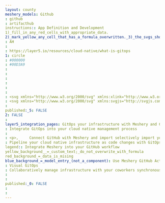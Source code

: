 ```yaml
---
layout: county 
meshery_models: Github
: github
: artifacthub
instructions:: App Definition and Development
1)_fill_in_any_red_cells_with_appropriate_data.
2)_mark_yellow_any_cell_that_has_a_formula_overwritten._3)_the_svgs_shouldn't_have_xml_header_they_are_added_programmatically_through_workflows: Source Version Control
: AH
: 
: https://layer5.io/resources/cloud-native/what-is-gitops
1: circle
: #000000
: #00D3A9
: 
: 
: 
: 
: 
: 
: <svg xmlns="http://www.w3.org/2000/svg" xmlns:xlink="http://www.w3.org/1999/xlink" id="Layer_1" x="0" y="0" version="1.1" viewBox="0 0 274.1 267.3" xml:space="preserve" style="enable-background:new 0 0 274.1 267.3"><path d="M137.1,0C61.4,0,0,61.3,0,136.9C0,196,37.8,248.4,93.8,267c6.8,1.3,9.3-3,9.3-6.6c0-3.3-0.1-11.9-0.2-23.3	c-38.1,8.3-46.1-18.4-46.1-18.4c-6.2-15.8-15.2-20-15.2-20c-12.4-8.5,0.9-8.3,0.9-8.3c13.7,1,21,14.1,21,14.1	c12.2,20.9,32.1,14.9,39.9,11.4c1.2-8.9,4.8-14.9,8.7-18.3c-30.4-3.5-62.4-15.2-62.4-67.7c-0.2-13.6,4.8-26.8,14.1-36.8	c-1.4-3.5-6.1-17.4,1.3-36.3c0,0,11.5-3.7,37.7,14c11.2-3.1,22.7-4.6,34.3-4.6c11.6,0.1,23.1,1.6,34.3,4.6	c26.2-17.7,37.6-14,37.6-14c7.5,18.9,2.8,32.8,1.4,36.3c9.3,10,14.3,23.2,14.1,36.8c0,52.6-32,64.2-62.5,67.6	c4.9,4.2,9.3,12.6,9.3,25.4c0,18.3-0.2,33.1-0.2,37.6c0,3.7,2.5,7.9,9.4,6.6c71.8-24,110.5-101.7,86.5-173.5	C248.3,37.7,196,0,137.1,0L137.1,0z"/></svg>
: <svg xmlns="http://www.w3.org/2000/svg" xmlns:svgjs="http://svgjs.com/svgjs" xmlns:xlink="http://www.w3.org/1999/xlink" style="enable-background:new 0 0 512 512" width="512" height="512" x="0" y="0" version="1.1" viewBox="0 0 512 512" xml:space="preserve"><g><path xmlns="http://www.w3.org/2000/svg" fill="#fff" d="m512 257c0 120-84.101562 220.5-196 247.5l-30.601562-97.199219h-58.796876l-29.601562 97.199219c-111.898438-27-197-127.5-197-247.5 0-140.699219 115.300781-257 256-257s256 116.300781 256 257zm0 0" data-original="#384949"/><path xmlns="http://www.w3.org/2000/svg" fill="#fff" d="m512 257c0 120-84.101562 220.5-196 247.5l-30.601562-97.199219h-29.398438v-407.300781c140.699219 0 256 116.300781 256 257zm0 0" data-original="#293939"/><path xmlns="http://www.w3.org/2000/svg" fill="#000" d="m181.277344 430.058594c-6.078125 0-12.011719-.867188-17.828125-2.578125-15.128907-4.46875-27.421875-14.546875-36.546875-29.914063-4.160156-7.015625-8.496094-11.878906-13.605469-15.308594-5.027344-3.382812-9.039063-4.671874-13.273437-4.363281l-2.636719-29.882812c11.117187-.953125 21.753906 2.0625 32.59375 9.316406 8.832031 5.902344 16.257812 14.0625 22.71875 24.914063 5.304687 8.921874 11.410156 14.152343 19.25 16.46875 8.804687 2.589843 17.941406 1.507812 29.632812-3.472657l11.808594 27.566407c-11.296875 4.835937-21.929687 7.253906-32.113281 7.253906zm0 0" data-original="#ececf1"/><path xmlns="http://www.w3.org/2000/svg" fill="#000" d="m400.902344 287.300781c-10.503906 27.898438-36.902344 63.300781-103.800782 73.199219 8.699219 12.898438 19.199219 19.800781 18.898438 46.800781v97.199219c-19.199219 4.800781-39.300781 7.5-60 7.5s-39.800781-2.699219-59-7.5v-98.402344c0-26.699218 10.101562-34.199218 17.898438-45.597656-66.898438-9.902344-93.296876-45.300781-103.800782-73.199219-14.097656-37.203125-6.597656-83.402343 18.003906-112.800781.597657-.601562 1.5-2.101562 1.199219-3-11.402343-34.199219 2.398438-62.699219 3-65.699219 12.898438 3.898438 15-3.902343 56.699219 21.597657l7.199219 4.203124c3 1.796876 2.101562.597657 5.101562.597657 17.398438-4.800781 35.699219-7.5 53.699219-7.5 18.300781 0 36.300781 2.699219 54.597656 7.5l2.101563.300781s.597656 0 2.101562-.898438c51.898438-31.503906 50.097657-21.300781 64.195313-25.800781.300781 3 14.101562 31.796875 2.703125 65.699219-1.5 4.5 45 47.097656 19.203125 115.800781zm0 0" data-original="#ececf1"/><path xmlns="http://www.w3.org/2000/svg" fill="#000" d="m400.902344 287.300781c-10.503906 27.898438-36.902344 63.300781-103.800782 73.199219 8.699219 12.898438 19.199219 19.800781 18.898438 46.800781v97.199219c-19.199219 4.800781-39.300781 7.5-60 7.5v-387.300781c18.300781 0 36.300781 2.699219 54.601562 7.5l2.097657.300781s.601562 0 2.101562-.898438c51.898438-31.503906 50.097657-21.300781 64.199219-25.800781.300781 3 14.101562 31.796875 2.699219 65.699219-1.5 4.5 45 47.097656 19.203125 115.800781zm0 0" data-original="#e2e2e7"/></g></svg>
: 
published:_5: FALSE
2: FALSE
: 
layer5_integration_pages: GitOps your infrastructure with Meshery and GitHub
: Integrate GitOps into your cloud native management process
: 
: <p>,     Connect GitHub with Meshery and import selectively import your existing Helm Charts, Docker Compose applications, and Kubernetes manifests.Visually configure and customize your cloud native infrastructure.,     Save and share your design patterns to GitHub using either public or private repositories., </p>, <p>,     Learn more about <a href="/blog/service-mesh-specifications/pipelining-service-mesh-specifications">pipelining service mesh specifications</a> and using Service Mesh Interface and Service Mesh Performance specs on your CI/CD pipelines with Meshery's GitHub Actions., </p>
: Pipeline your cloud native infrastructure as code changes with GitOps
legend:: Integrate Meshery into your GitHub workflow
yellow_background__=_custom_text;_do_not_overwrite_with_formula
red_background_=_data_is_mising
blue_background_=_model_entry_(not_a_component): Use Meshery GitHub Actions
: Visual GitOps
: Collaboratively manage infrastructure with your coworkers synchronously sharing the same designs.
: 
: 
published:_0: FALSE
: 
: 
---
```

